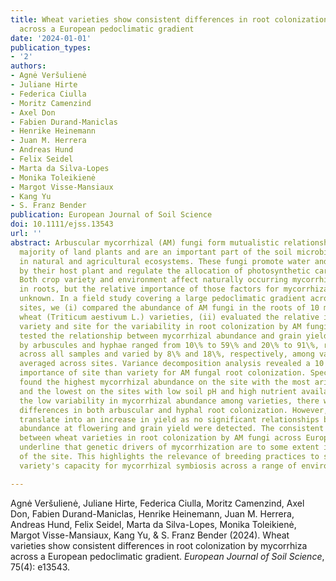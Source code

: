 ```yaml
---
title: Wheat varieties show consistent differences in root colonization by mycorrhiza
  across a European pedoclimatic gradient
date: '2024-01-01'
publication_types:
- '2'
authors:
- Agnė Veršulienė
- Juliane Hirte
- Federica Ciulla
- Moritz Camenzind
- Axel Don
- Fabien Durand-Maniclas
- Henrike Heinemann
- Juan M. Herrera
- Andreas Hund
- Felix Seidel
- Marta da Silva-Lopes
- Monika Toleikienė
- Margot Visse-Mansiaux
- Kang Yu
- S. Franz Bender
publication: European Journal of Soil Science
doi: 10.1111/ejss.13543
url: ''
abstract: Arbuscular mycorrhizal (AM) fungi form mutualistic relationships with the
  majority of land plants and are an important part of the soil microbial community
  in natural and agricultural ecosystems. These fungi promote water and nutrient acquisition
  by their host plant and regulate the allocation of photosynthetic carbon to soil.
  Both crop variety and environment affect naturally occurring mycorrhizal abundance
  in roots, but the relative importance of those factors for mycorrhization is largely
  unknown. In a field study covering a large pedoclimatic gradient across four European
  sites, we (i) compared the abundance of AM fungi in the roots of 10 modern winter
  wheat (Triticum aestivum L.) varieties, (ii) evaluated the relative importance of
  variety and site for the variability in root colonization by AM fungi and (iii)
  tested the relationship between mycorrhizal abundance and grain yield. Root colonization
  by arbuscules and hyphae ranged from 10\% to 59\% and 20\% to 91\%, respectively,
  across all samples and varied by 8\% and 18\%, respectively, among varieties when
  averaged across sites. Variance decomposition analysis revealed a 10 times higher
  importance of site than variety for AM fungal root colonization. Specifically, we
  found the highest mycorrhizal abundance on the site with the most arid conditions
  and the lowest on the sites with low soil pH and high nutrient availability. Despite
  the low variability in mycorrhizal abundance among varieties, there were significant
  differences in both arbuscular and hyphal root colonization. However, this did not
  translate into an increase in yield as no significant relationships between mycorrhizal
  abundance at flowering and grain yield were detected. The consistent differences
  between wheat varieties in root colonization by AM fungi across European field sites
  underline that genetic drivers of mycorrhization are to some extent independent
  of the site. This highlights the relevance of breeding practices to shape a wheat
  variety's capacity for mycorrhizal symbiosis across a range of environmental conditions.

---
```


Agnė Veršulienė, Juliane Hirte, Federica Ciulla, Moritz Camenzind, Axel Don, Fabien Durand-Maniclas, Henrike Heinemann, Juan M. Herrera, Andreas Hund, Felix Seidel, Marta da Silva-Lopes, Monika Toleikienė, Margot Visse-Mansiaux, Kang Yu, & S. Franz Bender (2024). Wheat varieties show consistent differences in root colonization by mycorrhiza across a European pedoclimatic gradient. *European Journal of Soil Science*, 75(4): e13543.
